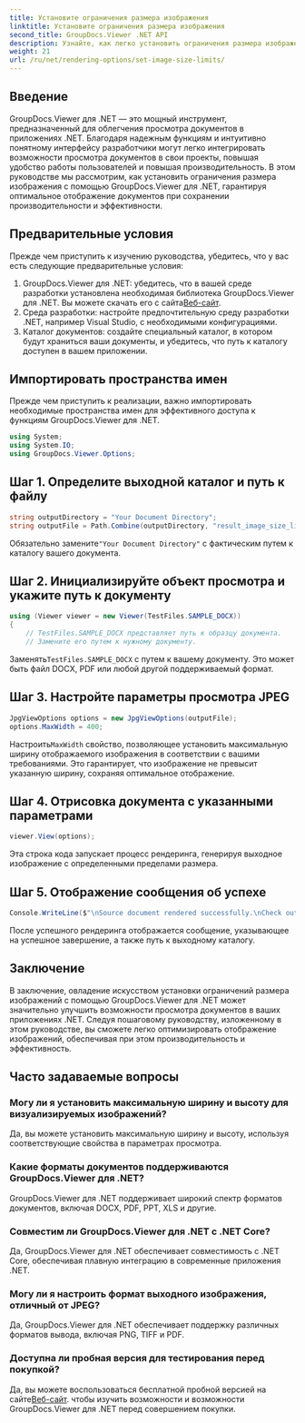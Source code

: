 ```yaml
---
title: Установите ограничения размера изображения
linktitle: Установите ограничения размера изображения
second_title: GroupDocs.Viewer .NET API
description: Узнайте, как легко установить ограничения размера изображения в приложениях .NET с помощью GroupDocs.Viewer для .NET, что повышает удобство просмотра документов.
weight: 21
url: /ru/net/rendering-options/set-image-size-limits/
---
```

## Введение
GroupDocs.Viewer для .NET — это мощный инструмент, предназначенный для облегчения просмотра документов в приложениях .NET. Благодаря надежным функциям и интуитивно понятному интерфейсу разработчики могут легко интегрировать возможности просмотра документов в свои проекты, повышая удобство работы пользователей и повышая производительность. В этом руководстве мы рассмотрим, как установить ограничения размера изображения с помощью GroupDocs.Viewer для .NET, гарантируя оптимальное отображение документов при сохранении производительности и эффективности.
## Предварительные условия
Прежде чем приступить к изучению руководства, убедитесь, что у вас есть следующие предварительные условия:
1.  GroupDocs.Viewer для .NET: убедитесь, что в вашей среде разработки установлена необходимая библиотека GroupDocs.Viewer для .NET. Вы можете скачать его с сайта[Веб-сайт](https://releases.groupdocs.com/viewer/net/).
2. Среда разработки: настройте предпочтительную среду разработки .NET, например Visual Studio, с необходимыми конфигурациями.
3. Каталог документов: создайте специальный каталог, в котором будут храниться ваши документы, и убедитесь, что путь к каталогу доступен в вашем приложении.

## Импортировать пространства имен
Прежде чем приступить к реализации, важно импортировать необходимые пространства имен для эффективного доступа к функциям GroupDocs.Viewer для .NET.
```csharp
using System;
using System.IO;
using GroupDocs.Viewer.Options;
```
## Шаг 1. Определите выходной каталог и путь к файлу
```csharp
string outputDirectory = "Your Document Directory";
string outputFile = Path.Combine(outputDirectory, "result_image_size_limit.jpg");
```
 Обязательно замените`"Your Document Directory"` с фактическим путем к каталогу вашего документа.
## Шаг 2. Инициализируйте объект просмотра и укажите путь к документу
```csharp
using (Viewer viewer = new Viewer(TestFiles.SAMPLE_DOCX))
{
    // TestFiles.SAMPLE_DOCX представляет путь к образцу документа.
    // Замените его путем к нужному документу.
```
 Заменять`TestFiles.SAMPLE_DOCX` с путем к вашему документу. Это может быть файл DOCX, PDF или любой другой поддерживаемый формат.
## Шаг 3. Настройте параметры просмотра JPEG
```csharp
JpgViewOptions options = new JpgViewOptions(outputFile);
options.MaxWidth = 400;
```
 Настроить`MaxWidth` свойство, позволяющее установить максимальную ширину отображаемого изображения в соответствии с вашими требованиями. Это гарантирует, что изображение не превысит указанную ширину, сохраняя оптимальное отображение.
## Шаг 4. Отрисовка документа с указанными параметрами
```csharp
viewer.View(options);
```
Эта строка кода запускает процесс рендеринга, генерируя выходное изображение с определенными пределами размера.
## Шаг 5. Отображение сообщения об успехе
```csharp
Console.WriteLine($"\nSource document rendered successfully.\nCheck output in {outputDirectory}.");
```
После успешного рендеринга отображается сообщение, указывающее на успешное завершение, а также путь к выходному каталогу.

## Заключение
В заключение, овладение искусством установки ограничений размера изображений с помощью GroupDocs.Viewer для .NET может значительно улучшить возможности просмотра документов в ваших приложениях .NET. Следуя пошаговому руководству, изложенному в этом руководстве, вы сможете легко оптимизировать отображение изображений, обеспечивая при этом производительность и эффективность.
## Часто задаваемые вопросы
### Могу ли я установить максимальную ширину и высоту для визуализируемых изображений?
Да, вы можете установить максимальную ширину и высоту, используя соответствующие свойства в параметрах просмотра.
### Какие форматы документов поддерживаются GroupDocs.Viewer для .NET?
GroupDocs.Viewer для .NET поддерживает широкий спектр форматов документов, включая DOCX, PDF, PPT, XLS и другие.
### Совместим ли GroupDocs.Viewer для .NET с .NET Core?
Да, GroupDocs.Viewer для .NET обеспечивает совместимость с .NET Core, обеспечивая плавную интеграцию в современные приложения .NET.
### Могу ли я настроить формат выходного изображения, отличный от JPEG?
Да, GroupDocs.Viewer для .NET обеспечивает поддержку различных форматов вывода, включая PNG, TIFF и PDF.
### Доступна ли пробная версия для тестирования перед покупкой?
 Да, вы можете воспользоваться бесплатной пробной версией на сайте[Веб-сайт](https://releases.groupdocs.com/viewer/net/). чтобы изучить возможности и возможности GroupDocs.Viewer для .NET перед совершением покупки.